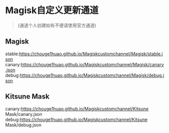# Magisk自定义更新通道
> (通道个人创建如有不便请使用官方通道)
     
## Magisk       
stable:https://chouge1huao.github.io/Magiskcustomchannel/Magisk/stable.json          
canary:https://chouge1huao.github.io/Magiskcustomchannel/Magisk/canary.json                   
debug:https://chouge1huao.github.io/Magiskcustomchannel/Magisk/debug.json                
## Kitsune Mask
canary:https://chouge1huao.github.io/Magiskcustomchannel/Kitsune Mask/canary.json         
debug:https://chouge1huao.github.io/Magiskcustomchannel/Kitsune Mask/debug.json     